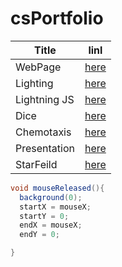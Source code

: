 # csPortfolio
Title | linl
------------ | -------------
WebPage | [here](https://lilgae.github.io/TestWeb/highlight.html)
Lighting | [here](https://lilgae.github.io/lightning2/)
Lightning JS | [here]()
Dice | [here](https://lilgae.github.io/dice3/)
Chemotaxis | [here](https://lilgae.github.io/chemotaxis4/)
Presentation | [here]()
StarFeild | [here]()

```Java
void mouseReleased(){
  background(0);
  startX = mouseX;
  startY = 0;
  endX = mouseX;
  endY = 0;

}
```
